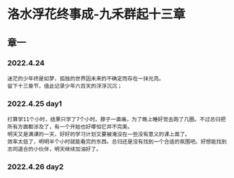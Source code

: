 # 洛水浮花终事成-九禾群起十三章

## 章一
### 2022.4.24
``
迷茫的少年终是如梦，孤独的世界因未来的不确定而存在一抹光亮。  
``  
``
留下十三章节，值此记录少年六百天的浮浮沉沉；
``
### 2022.4.25 day1
``
打算学11个小时，结果只学了7个小时。脖子一直痛，为了晚上睡好觉去跑了几圈。不过总归把所有方面都涉及了，有一个开始也好哪怕它并不完美。
``  
``
明天又是满课的一天，好好的学习计划又要被淹没在一些没有意义的课上面了。
``  
``
效率太低了，明明半个小时就能看完的东西。总归还是没有找到一个合适的氛围吧。好想能找到志同道合的小伙伴，明天继续加油好了。
``
### 2022.4.26 day2
